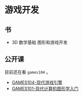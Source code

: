 # 游戏开发

## 书

- 3D 数学基础 图形和游戏开发

## 公开课

目前还在看 `games104` 。

- [GAMES104-现代游戏引擎](https://www.bilibili.com/video/BV1oU4y1R7Km)
- [GAMES101-现代计算机图形学入门](https://www.bilibili.com/video/BV1X7411F744)